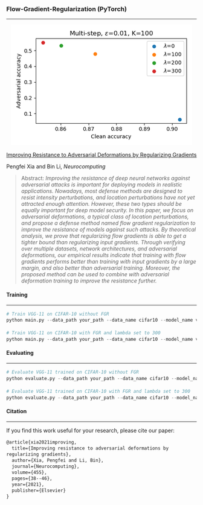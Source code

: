 ### Flow-Gradient-Regularization (PyTorch)
---

<div align=center> <img src="./figures/cifar10_vgg11.png"/> </div>

[Improving Resistance to Adversarial Deformations by Regularizing Gradients](https://www.sciencedirect.com/science/article/pii/S0925231221008080)

Pengfei Xia and Bin Li, *Neurocomputing*

>Abstract: *Improving the resistance of deep neural networks against adversarial attacks is important for deploying models in realistic applications. Nowadays, most defense methods are designed to resist intensity perturbations, and location perturbations have not yet attracted enough attention. However, these two types should be equally important for deep model security. In this paper, we focus on adversarial deformations, a typical class of location perturbations, and propose a defense method named flow gradient regularization to improve the resistance of models against such attacks. By theoretical analysis, we prove that regularizing flow gradients is able to get a tighter bound than regularizing input gradients. Through verifying over multiple datasets, network architectures, and adversarial deformations, our empirical results indicate that training with flow gradients performs better than training with input gradients by a large margin, and also better than adversarial training. Moreover, the proposed method can be used to combine with adversarial deformation training to improve the resistance further.*

#### Training
---

```python
# Train VGG-11 on CIFAR-10 without FGR
python main.py --data_path your_path --data_name cifar10 --model_name vgg11 --fgr_lamb 0

# Train VGG-11 on CIFAR-10 with FGR and lambda set to 300
python main.py --data_path your_path --data_name cifar10 --model_name vgg11 --fgr_lamb 300
```

#### Evaluating
---

```python
# Evaluate VGG-11 trained on CIFAR-10 without FGR
python evaluate.py --data_path your_path --data_name cifar10 --model_name vgg11 --fgr_lamb 0

# Evaluate VGG-11 trained on CIFAR-10 with FGR and lambda set to 300
python evaluate.py --data_path your_path --data_name cifar10 --model_name vgg11 --fgr_lamb 300
```

#### Citation
---

If you find this work useful for your research, please cite our paper:

```
@article{xia2021improving,
  title={Improving resistance to adversarial deformations by regularizing gradients},
  author={Xia, Pengfei and Li, Bin},
  journal={Neurocomputing},
  volume={455},
  pages={38--46},
  year={2021},
  publisher={Elsevier}
}
```
